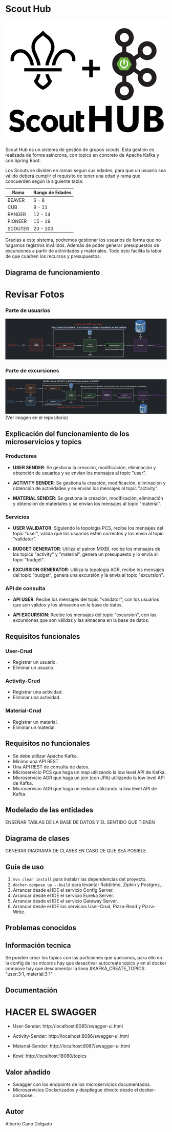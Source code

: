 # Scout Hub

![ScoutHUB LOGO](scout-hub.png)

Scout Hub es un sistema de gestión de grupos scouts. Esta gestión es realizada
de forma asíncrona, con topics en concreto de Apache Kafka y con Spring Boot.

Los Scouts se dividen en ramas segun sus edades, para que un usuario sea
válido deberá cumplir el requisito de tener una edad y rama que concuerden
según la siguiente tabla:

| Rama    | Rango de Edades |
|---------|-----------------|
| BEAVER  | 6 - 8           |
| CUB     | 9 - 11          |
| RANGER  | 12 - 14         |
| PIONEER | 15 - 19         |
| SCOUTER | 20 - 100        |

Gracias a este sistema, podremos gestionar los usuarios de forma que no
hagamos registros inválidos. Además de poder generar presupuestos de
excursiones a partir de actividades y materiales. Todo esto facilita la labor de
que cuadren los recursos y presupuestos.

## Diagrama de funcionamiento

# Revisar Fotos

### Parte de usuarios

![User-Diagram](user-diagram.png)

### Parte de excursiones

![Excursion-Diagram](excursion-diagram.png)
(Ver imagen en el repositorio)

## Explicación del funcionamiento de los microservicios y topics

### Productores

- **USER SENDER**: Se gestiona la creación, modificación, eliminación y obtención de usuarios y se envían los mensajes
  al
  topic "user".

- **ACTIVITY SENDER**: Se gestiona la creación, modificación, eliminación y obtención de actividades y se envían los
  mensajes al topic "activity".

- **MATERIAL SENDER**: Se gestiona la creación, modificación, eliminación y obtención de materiales y se envían los
  mensajes al topic "material".

### Servicios

- **USER VALIDATOR**: Siguiendo la topología PCS, recibe los mensajes del topic "user", valida que los usuarios estén
  correctos y los envía al topic "validator".

- **BUDGET GENERATOR**: Utiliza el patron MIXBI, recibe los mensajes de los topics "activity" y "material", genera un
  presupuesto y lo envía al topic "budget".

- **EXCURSION GENERATOR**: Utiliza la topología AGR, recibe los mensajes del topic "budget", genera una excursión y la
  envía al topic "excursion".

### API de consulta

- **API USER**: Recibe los mensajes del topic "validator", con los usuarios que son válidos y los almacena en la base de
  datos.

- **API EXCURSION**: Recibe los mensajes del topic "excursion", con las excursiones que son válidas y las almacena en la
  base de datos.

## Requisitos funcionales

### User-Crud

- Registrar un usuario.
- Eliminar un usuario.

### Activity-Crud

- Registrar una actividad.
- Eliminar una actividad.

### Material-Crud

- Registrar un material.
- Eliminar un material.

## Requisitos no funcionales

- Se debe utilizar Apache Kafka.
- Mínimo una API REST.
- Una API REST de consulta de datos.
- Microservicio PCS que haga un map utilizando la low level API de Kafka.
- Microservicio AGR que haga un join (con JPA) utilizando la low level API de Kafka.
- Microservicio AGR que haga un reduce utilizando la low level API de Kafka.

## Modelado de las entidades

ENSEÑAR TABLAS DE LA BASE DE DATOS Y EL SENTIDO QUE TIENEN

## Diagrama de clases

GENERAR DIAGRAMA DE CLASES EN CASO DE QUE SEA POSIBLE

## Guía de uso

1. ``mvn clean install`` para instalar las dependencias del proyecto.
2. ``docker-compose up --build`` para levantar Rabbitmq, Zipkin y Postgres, .
3. Arrancar desde el IDE el servicio Config Server.
4. Arrancar desde el IDE el servicio Eureka Server.
5. Arrancar desde el IDE el servicio Gateway Server.
6. Arrancar desde el IDE los servicios User-Crud, Pizza-Read y Pizza-Write.

## Problemas conocidos

## Información tecnica

Se pueden crear los topics con las particiones que queramos, para ello en la config de los micoros hay que desactivar
autocreate topics y en el docker compose hay que descomentar la linea #KAFKA_CREATE_TOPICS: "user:3:1, material:3:1"

## Documentación

# HACER EL SWAGGER

- User-Sender: http://localhost:8085/swagger-ui.html
- Activity-Sender: http://localhost:8086/swagger-ui.html
- Material-Sender: http://localhost:8087/swagger-ui.html

- Kowl: http://localhost:18080/topics

## Valor añadido

- Swagger con los endpoints de los microservicios documentados.
- Microservicios Dockerizados y despliegue directo desde el docker-compose.

## Autor

Alberto Cano Delgado

